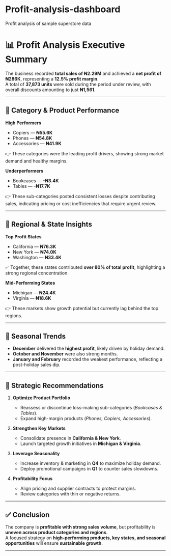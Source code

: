 # Profit-analysis-dashboard
Profit analysis of sample superstore data
# 📊 Profit Analysis Executive Summary

The business recorded **total sales of ₦2.29M** and achieved a **net profit of ₦286K**, representing a **12.5% profit margin**.  
A total of **37,873 units** were sold during the period under review, with overall discounts amounting to just **₦1,561**.

---

## 🔹 Category & Product Performance

**High Performers**  
- Copiers — **₦55.6K**  
- Phones — **₦54.8K**  
- Accessories — **₦41.9K**  

👉 These categories were the leading profit drivers, showing strong market demand and healthy margins.  

**Underperformers**  
- Bookcases — **-₦3.4K**  
- Tables — **-₦17.7K**  

👉 These sub-categories posted consistent losses despite contributing sales, indicating pricing or cost inefficiencies that require urgent review.  

---

## 🔹 Regional & State Insights

**Top Profit States**  
- California — **₦76.3K**  
- New York — **₦74.0K**  
- Washington — **₦33.4K**  

✅ Together, these states contributed **over 80% of total profit**, highlighting a strong regional concentration.  

**Mid-Performing States**  
- Michigan — **₦24.4K**  
- Virginia — **₦18.6K**  

👉 These markets show growth potential but currently lag behind the top regions.  

---

## 🔹 Seasonal Trends

- **December** delivered the **highest profit**, likely driven by holiday demand.  
- **October and November** were also strong months.  
- **January and February** recorded the weakest performance, reflecting a post-holiday sales dip.  

---

## 🔹 Strategic Recommendations

1. **Optimize Product Portfolio**  
   - Reassess or discontinue loss-making sub-categories (*Bookcases & Tables*).  
   - Expand high-margin products (*Phones, Copiers, Accessories*).  

2. **Strengthen Key Markets**  
   - Consolidate presence in **California & New York**.  
   - Launch targeted growth initiatives in **Michigan & Virginia**.  

3. **Leverage Seasonality**  
   - Increase inventory & marketing in **Q4** to maximize holiday demand.  
   - Deploy promotional campaigns in **Q1** to counter sales slowdowns.  

4. **Profitability Focus**  
   - Align pricing and supplier contracts to protect margins.  
   - Review categories with thin or negative returns.  

---

## ✅ Conclusion

The company is **profitable with strong sales volume**, but profitability is **uneven across product categories and regions**.  
A focused strategy on **high-performing products, key states, and seasonal opportunities** will ensure **sustainable growth**.  

---
